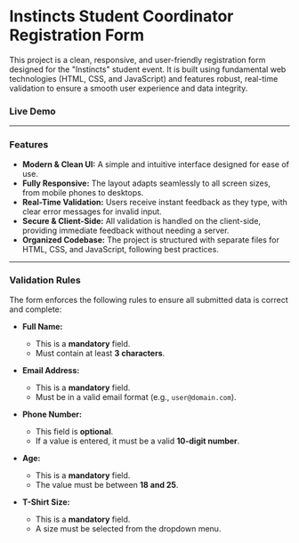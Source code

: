 # Instincts Student Coordinator Registration Form

This project is a clean, responsive, and user-friendly registration form designed for the "Instincts" student event. It is built using fundamental web technologies (HTML, CSS, and JavaScript) and features robust, real-time validation to ensure a smooth user experience and data integrity.

### Live Demo



---

### Features

* **Modern & Clean UI:** A simple and intuitive interface designed for ease of use.
* **Fully Responsive:** The layout adapts seamlessly to all screen sizes, from mobile phones to desktops.
* **Real-Time Validation:** Users receive instant feedback as they type, with clear error messages for invalid input.
* **Secure & Client-Side:** All validation is handled on the client-side, providing immediate feedback without needing a server.
* **Organized Codebase:** The project is structured with separate files for HTML, CSS, and JavaScript, following best practices.

---

### Validation Rules

The form enforces the following rules to ensure all submitted data is correct and complete:

* **Full Name:**
    * This is a **mandatory** field.
    * Must contain at least **3 characters**.

* **Email Address:**
    * This is a **mandatory** field.
    * Must be in a valid email format (e.g., `user@domain.com`).

* **Phone Number:**
    * This field is **optional**.
    * If a value is entered, it must be a valid **10-digit number**.

* **Age:**
    * This is a **mandatory** field.
    * The value must be between **18 and 25**.

* **T-Shirt Size:**
    * This is a **mandatory** field.
    * A size must be selected from the dropdown menu.
